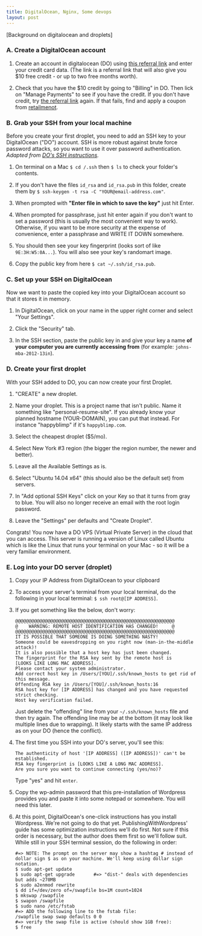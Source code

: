 ```yaml
---
title: DigitalOcean, Nginx, Some devops
layout: post
---
```


[Background on digitalocean and droplets]


### A. Create a DigitalOcean account

1. Create an account in digitalocean (DO) using [this referral link](https://www.digitalocean.com/?refcode=0e555c3228a6) and enter your credit card data. (The link is a referral link that will also give you $10 free credit - or up to two free months worth).

1. Check that you have the $10 credit by going to "Billing" in DO. Then lick on "Manage Payments" to see if you have the credit. If you don't have credit, try [the referral link](https://www.digitalocean.com/?refcode=0e555c3228a6) again. If that fails, find and apply a coupon from [retailmenot](http://www.retailmenot.com/view/digitalocean.com).



### B. Grab your SSH from your local machine

Before you create your first droplet, you need to add an SSH key to your DigitalOcean ("DO") account. SSH is more robust against brute force password attacks, so you want to use it over password authentication. _Adapted from [DO's SSH instructions](https://www.digitalocean.com/community/tutorials/how-to-use-ssh-keys-with-digitalocean-droplets)._

1. On terminal on a Mac `$ cd /.ssh` then `$ ls` to check your folder's contents.

1. If you don't have the files `id_rsa` and `id_rsa.pub` in this folder, create them by `$ ssh-keygen -t rsa -C "YOUR@email-address.com"`.

1. When prompted with **"Enter file in which to save the key"** just hit Enter.

1. When prompted for passphrase, just hit enter again if you don't want to set a password (this is usually the most convenient way to work). Otherwise, if you want to be more security at the expense of convenience, enter a passphrase and WRITE IT DOWN somewhere.

1. You should then see your key fingerprint (looks sort of like `9E:3H:W5:0A...`). You will also see your key's randomart image.

1. Copy the public key from here `$ cat ~/.ssh/id_rsa.pub`.


### C. Set up your SSH on DigitalOcean

Now we want to paste the copied key into your DigitalOcean account so that it stores it in memory.

1. In DigitalOcean, click on your name in the upper right corner and select "Your Settings".

1. Click the "Security" tab.

3. In the SSH section, paste the public key in and give your key a name __of your computer you are currently accessing from__ (for example: `johns-mba-2012-13in`).


### D. Create your first droplet

With your SSH added to DO, you can now create your first Droplet.

1. "CREATE" a new droplet.

2. Name your droplet. This is a project name that isn't public. Name it something like "personal-resume-site". If you already know your planned hostname (YOUR-DOMAIN), you can put that instead. For instance "happyblimp" if it's `happyblimp.com`.

3. Select the cheapest droplet ($5/mo).

4. Select New York #3 region (the bigger the region number, the newer and better).

5. Leave all the Available Settings as is.

6. Select "Ubuntu 14.04 x64" (this should also be the default set) from servers.

7. In "Add optional SSH Keys" click on your Key so that it turns from gray to blue. You will also no longer receive an email with the root login password.

8. Leave the "Settings" per defaults and "Create Droplet".

Congrats! You now have a DO VPS (Virtual Private Server) in the cloud that you can access. This server is running a version of Linux called Ubuntu which is like the Linux that runs your terminal on your Mac - so it will be a very familiar environment.


### E. Log into your DO server (droplet)

1. Copy your IP Address from DigitalOcean to your clipboard

2. To access your server's terminal from your local terminal, do the following in your local terminal: `$ ssh root@[IP ADDRESS]`.

3. If you get something like the below, don't worry:

    ```
    @@@@@@@@@@@@@@@@@@@@@@@@@@@@@@@@@@@@@@@@@@@@@@@@@@@@@@@@@@@
    @    WARNING: REMOTE HOST IDENTIFICATION HAS CHANGED!     @
    @@@@@@@@@@@@@@@@@@@@@@@@@@@@@@@@@@@@@@@@@@@@@@@@@@@@@@@@@@@
    IT IS POSSIBLE THAT SOMEONE IS DOING SOMETHING NASTY!
    Someone could be eavesdropping on you right now (man-in-the-middle attack)!
    It is also possible that a host key has just been changed.
    The fingerprint for the RSA key sent by the remote host is
    [LOOKS LIKE LONG MAC ADDRESS].
    Please contact your system administrator.
    Add correct host key in /Users/[YOU]/.ssh/known_hosts to get rid of this message.
    Offending RSA key in /Users/[YOU]/.ssh/known_hosts:16
    RSA host key for [IP ADDRESS] has changed and you have requested strict checking.
    Host key verification failed.
    ```

    Just delete the "offending" line from your `~/.ssh/known_hosts` file and then try again. The offending line may be at the bottom (it may look like multiple lines due to wrapping). It likely starts with the same IP address as on your DO (hence the conflict).

4. The first time you SSH into your DO's server, you'll see this:

    ```
    The authenticity of host '[IP ADDRESS] ([IP ADDRESS])' can't be established.
    RSA key fingerprint is [LOOKS LIKE A LONG MAC ADDRESS].
    Are you sure you want to continue connecting (yes/no)?
    ```

    Type "yes" and hit `enter`.

5. Copy the wp-admin password that this pre-installation of Wordpress provides you and paste it into some notepad or somewhere. You will need this later.

3. At this point, DigitalOcean's one-click instructions has you install Wordpress. We're not going to do that yet. PublishingWithWordpress' guide has some optimization instructions we'll do first. Not sure if this order is necessary, but the author does them first so we'll follow suit. While still in your SSH terminal session, do the following in order:

    ```
    #=> NOTE: The prompt on the server may show a hashtag # instead of dollar sign $ as on your machine. We'll keep using dollar sign notation.
    $ sudo apt-get update
    $ sudo apt-get upgrade       #=> "dist-" deals with dependencies but adds ~270MB
    $ sudo a2enmod rewrite
    $ dd if=/dev/zero of=/swapfile bs=1M count=1024
    $ mkswap /swapfile
    $ swapon /swapfile
    $ sudo nano /etc/fstab
    #=> ADD the following line to the fstab file:
    /swapfile swap swap defaults 0 0
    #=> verify the swap file is active (should show 1GB free):
    $ free
    ```





